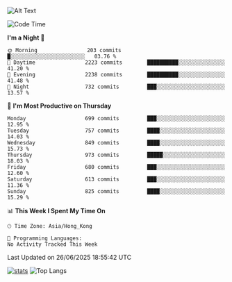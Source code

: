 ![Alt Text](https://media.tenor.com/3Gehha8RO-sAAAAC/goose-dance.gif)

<!--START_SECTION:waka-->
![Code Time](http://img.shields.io/badge/Code%20Time-460%20hrs%2051%20mins-blue)

**I'm a Night 🦉** 

```text
🌞 Morning                203 commits         █░░░░░░░░░░░░░░░░░░░░░░░░   03.76 % 
🌆 Daytime                2223 commits        ██████████░░░░░░░░░░░░░░░   41.20 % 
🌃 Evening                2238 commits        ██████████░░░░░░░░░░░░░░░   41.48 % 
🌙 Night                  732 commits         ███░░░░░░░░░░░░░░░░░░░░░░   13.57 % 
```
📅 **I'm Most Productive on Thursday** 

```text
Monday                   699 commits         ███░░░░░░░░░░░░░░░░░░░░░░   12.95 % 
Tuesday                  757 commits         ████░░░░░░░░░░░░░░░░░░░░░   14.03 % 
Wednesday                849 commits         ████░░░░░░░░░░░░░░░░░░░░░   15.73 % 
Thursday                 973 commits         █████░░░░░░░░░░░░░░░░░░░░   18.03 % 
Friday                   680 commits         ███░░░░░░░░░░░░░░░░░░░░░░   12.60 % 
Saturday                 613 commits         ███░░░░░░░░░░░░░░░░░░░░░░   11.36 % 
Sunday                   825 commits         ████░░░░░░░░░░░░░░░░░░░░░   15.29 % 
```


📊 **This Week I Spent My Time On** 

```text
🕑︎ Time Zone: Asia/Hong_Kong

💬 Programming Languages: 
No Activity Tracked This Week
```


 Last Updated on 26/06/2025 18:55:42 UTC
<!--END_SECTION:waka-->
[![stats](https://github-readme-stats-rose-phi.vercel.app/api?username=jxncted&count_private=true)](https://github.com/jxncted/github-readme-stats)
![Top Langs](https://github-readme-stats-rose-phi.vercel.app/api/top-langs/?username=jxncted\&layout=compact&hide=c,assembly,jupyter%20notebook)
